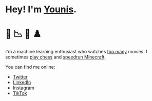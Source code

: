 # Hey! I'm [Younis](https://younishd.fr).

# 🙋 📉 🍿 ♟️

I'm a machine learning enthusiast who watches [too many](https://docs.google.com/spreadsheets/d/1yS-3vpv8LD_hW4MFYff8N0gQlsysh6PI1b857Ve3jgY/edit?usp=sharing) movies. I sometimes [play chess](https://lichess.org/@/younishd) and [speedrun Minecraft](https://www.speedrun.com/user/neoprene).

You can find me online:

- [Twitter](https://twitter.com/younishd)
- [LinkedIn](https://www.linkedin.com/in/younishd)
- [Instagram](https://instagram.com/younis24de)
- [TikTok](https://www.tiktok.com/@younis24de)
